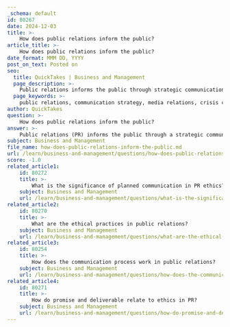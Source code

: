 ```yaml
---
_schema: default
id: 80267
date: 2024-12-03
title: >-
    How does public relations inform the public?
article_title: >-
    How does public relations inform the public?
date_format: MMM DD, YYYY
post_on_text: Posted on
seo:
  title: QuickTakes | Business and Management
  page_description: >-
    Public relations informs the public through strategic communication, fostering relationships, and providing accurate information via media relations, ethical practices, and engaging content.
  page_keywords: >-
    public relations, communication strategy, media relations, crisis communication, content creation, ethical practices, two-way communication, strategic messaging, public perception, audience engagement
author: QuickTakes
question: >-
    How does public relations inform the public?
answer: >-
    Public relations (PR) informs the public through a strategic communication process that focuses on managing the dissemination of information between organizations and their audiences. At its core, PR aims to build mutually beneficial relationships between organizations and their publics, which involves influencing, engaging, and fostering a positive perception of the organization.\n\nHere are several key ways in which public relations informs the public:\n\n1. **Media Relations**: PR professionals develop relationships with journalists and media outlets to ensure that accurate and relevant information about the organization is communicated to the public. This includes issuing press releases, organizing press conferences, and securing positive media coverage.\n\n2. **Two-Way Communication**: Effective public relations relies on two-way communication, where information flows between the organization and the public. This interaction allows organizations to understand public concerns and respond appropriately, thereby enhancing transparency and trust.\n\n3. **Crisis Communication**: In times of crisis, PR plays a crucial role in informing the public about the situation, the organization's response, and any necessary actions that the public should take. This helps to manage public perception and maintain trust.\n\n4. **Content Creation**: PR professionals create and distribute various forms of content, such as articles, blog posts, and social media updates, to provide valuable information to the public. This content often aims to educate the audience about the organization’s initiatives, values, and community involvement.\n\n5. **Strategic Messaging**: PR involves crafting strategic messages that resonate with the target audience. By understanding the audience's needs and preferences, PR practitioners can tailor their communication to effectively inform and engage the public.\n\n6. **Ethical Practices**: Ethical considerations are paramount in public relations. Practitioners are responsible for providing accurate information and avoiding misleading practices, which ensures that the public is well-informed and can make educated decisions based on the information provided.\n\nIn summary, public relations serves as a vital link between organizations and the public, utilizing various communication strategies to inform, engage, and build trust with key stakeholders. Through effective media relations, two-way communication, crisis management, content creation, strategic messaging, and adherence to ethical practices, PR plays a significant role in shaping public perception and maintaining a positive organizational image.
subject: Business and Management
file_name: how-does-public-relations-inform-the-public.md
url: /learn/business-and-management/questions/how-does-public-relations-inform-the-public
score: -1.0
related_article1:
    id: 80272
    title: >-
        What is the significance of planned communication in PR ethics?
    subject: Business and Management
    url: /learn/business-and-management/questions/what-is-the-significance-of-planned-communication-in-pr-ethics
related_article2:
    id: 80270
    title: >-
        What are the ethical practices in public relations?
    subject: Business and Management
    url: /learn/business-and-management/questions/what-are-the-ethical-practices-in-public-relations
related_article3:
    id: 80254
    title: >-
        How does the communication process work in public relations?
    subject: Business and Management
    url: /learn/business-and-management/questions/how-does-the-communication-process-work-in-public-relations
related_article4:
    id: 80271
    title: >-
        How do promise and deliverable relate to ethics in PR?
    subject: Business and Management
    url: /learn/business-and-management/questions/how-do-promise-and-deliverable-relate-to-ethics-in-pr
---
```


&nbsp;